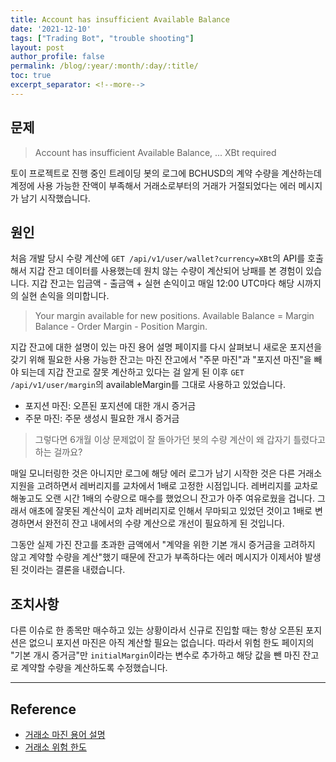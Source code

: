 ```yaml
---
title: Account has insufficient Available Balance
date: '2021-12-10'
tags: ["Trading Bot", "trouble shooting"]
layout: post
author_profile: false
permalink: /blog/:year/:month/:day/:title/
toc: true
excerpt_separator: <!--more-->
---
```


## 문제

> Account has insufficient Available Balance, ... XBt required

토이 프로젝트로 진행 중인 트레이딩 봇의 로그에 BCHUSD의 계약 수량을 계산하는데 계정에 사용 가능한 잔액이 부족해서 거래소로부터의 거래가 거절되었다는 에러 메시지가 남기 시작했습니다.

<!--more-->

## 원인

처음 개발 당시 수량 계산에 `GET /api/v1/user/wallet?currency=XBt`의 API를 호출해서 지갑 잔고 데이터를 사용했는데 원치 않는 수량이 계산되어 낭패를 본 경험이 있습니다. 지갑 잔고는 입금액 - 출금액 + 실현 손익이고 매일 12:00 UTC마다 해당 시까지의 실현 손익을 의미합니다.

> Your margin available for new positions. Available Balance = Margin Balance - Order Margin - Position Margin.

지갑 잔고에 대한 설명이 있는 마진 용어 설명 페이지를 다시 살펴보니 새로운 포지션을 갖기 위해 필요한 사용 가능한 잔고는 마진 잔고에서 "주문 마진"과 "포지션 마진"을 빼야 되는데
지갑 잔고로 잘못 계산하고 있다는 걸 알게 된 이후 `GET /api/v1/user/margin`의 availableMargin를 그대로 사용하고 있었습니다.

- 포지션 마진: 오픈된 포지션에 대한 개시 증거금
- 주문 마진: 주문 생성시 필요한 개시 증거금

> 그렇다면 6개월 이상 문제없이 잘 돌아가던 봇의 수량 계산이 왜 갑자기 틀렸다고 하는 걸까요?

매일 모니터링한 것은 아니지만 로그에 해당 에러 로그가 남기 시작한 것은 다른 거래소 지원을 고려하면서 레버리지를 교차에서 1배로 고정한 시점입니다. 레버리지를 교차로 해놓고도 오랜 시간 1배의 수량으로 매수를 했었으니 잔고가 아주 여유로웠을 겁니다. 그래서 애초에 잘못된 계산식이 교차 레버리지로 인해서 무마되고 있었던 것이고 1배로 변경하면서 완전히 잔고 내에서의 수량 계산으로 개선이 필요하게 된 것입니다.

그동안 실제 가진 잔고를 초과한 금액에서 "계약을 위한 기본 개시 증거금을 고려하지 않고 계약할 수량을 계산"했기 때문에 잔고가 부족하다는 에러 메시지가 이제서야 발생된 것이라는 결론을 내렸습니다.

## 조치사항

다른 이슈로 한 종목만 매수하고 있는 상황이라서 신규로 진입할 때는 항상 오픈된 포지션은 없으니 포지션 마진은 아직 계산할 필요는 없습니다. 따라서 위험 한도 페이지의 "기본 개시 증거금"만 `initialMargin`이라는 변수로 추가하고 해당 값을 뺀 마진 잔고로 계약할 수량을 계산하도록 수정했습니다.

---

## Reference

- [거래소 마진 용어 설명](https://www.bitmex.com/app/marginTermReference)
- [거래소 위험 한도](https://www.bitmex.com/app/riskLimits)
